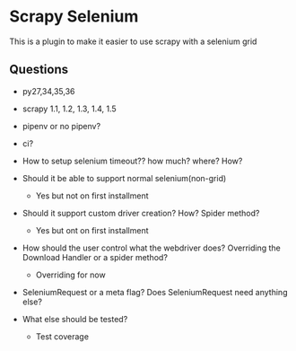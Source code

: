 # Scrapy Selenium

This is a plugin to make it easier to use scrapy with a selenium grid


## Questions

- py27,34,35,36
- scrapy 1.1, 1.2, 1.3, 1.4, 1.5
- pipenv or no pipenv?
- ci?

- How to setup selenium timeout?? how much? where? How?
- Should it be able to support normal selenium(non-grid)
    - Yes but not on first installment
- Should it support custom driver creation? How? Spider method?
    - Yes but ont on first installment
- How should the user control what the webdriver does? Overriding the Download Handler or a spider method?
    - Overriding for now
- SeleniumRequest or a meta flag? Does SeleniumRequest need anything else?
- What else should be tested?
    - Test coverage

